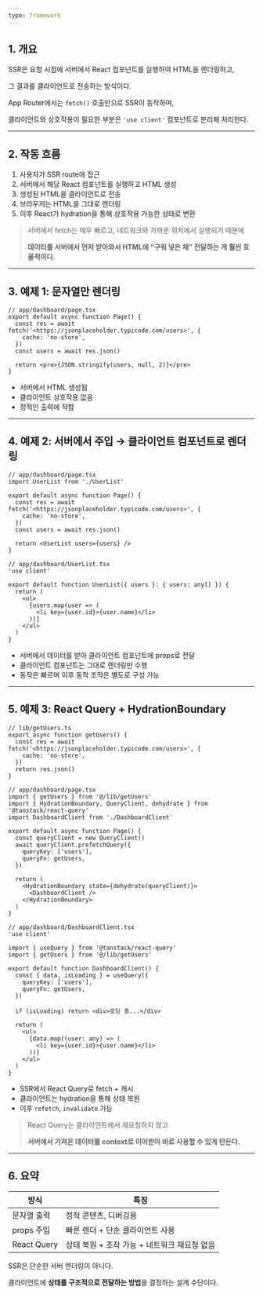 ```yaml
---
type: framework
---
```

## 1. 개요

SSR은 요청 시점에 서버에서 React 컴포넌트를 실행하여 HTML을 렌더링하고,

그 결과를 클라이언트로 전송하는 방식이다.

App Router에서는 `fetch()` 호출만으로 SSR이 동작하며,

클라이언트와 상호작용이 필요한 부분은 `'use client'` 컴포넌트로 분리해 처리한다.

---

## 2. 작동 흐름

1. 사용자가 SSR route에 접근
2. 서버에서 해당 React 컴포넌트를 실행하고 HTML 생성
3. 생성된 HTML을 클라이언트로 전송
4. 브라우저는 HTML을 그대로 렌더링
5. 이후 React가 hydration을 통해 상호작용 가능한 상태로 변환

> 서버에서 fetch는 매우 빠르고, 네트워크와 가까운 위치에서 실행되기 때문에
> 
> **데이터를 서버에서 먼저 받아와서 HTML에 “구워 넣은 채” 전달하는 게 훨씬 효율적이다.**

---

## 3. 예제 1: 문자열만 렌더링

```tsx
// app/dashboard/page.tsx
export default async function Page() {
  const res = await fetch('<https://jsonplaceholder.typicode.com/users>', {
    cache: 'no-store',
  })
  const users = await res.json()

  return <pre>{JSON.stringify(users, null, 2)}</pre>
}

```

- 서버에서 HTML 생성됨
- 클라이언트 상호작용 없음
- 정적인 출력에 적합

---

## 4. 예제 2: 서버에서 주입 → 클라이언트 컴포넌트로 렌더링

```tsx
// app/dashboard/page.tsx
import UserList from './UserList'

export default async function Page() {
  const res = await fetch('<https://jsonplaceholder.typicode.com/users>', {
    cache: 'no-store',
  })
  const users = await res.json()

  return <UserList users={users} />
}

```

```tsx
// app/dashboard/UserList.tsx
'use client'

export default function UserList({ users }: { users: any[] }) {
  return (
    <ul>
      {users.map(user => (
        <li key={user.id}>{user.name}</li>
      ))}
    </ul>
  )
}

```

- 서버에서 데이터를 받아 클라이언트 컴포넌트에 props로 전달
- 클라이언트 컴포넌트는 그대로 렌더링만 수행
- 동작은 빠르며 이후 동적 조작은 별도로 구성 가능

---

## 5. 예제 3: React Query + HydrationBoundary

```tsx
// lib/getUsers.ts
export async function getUsers() {
  const res = await fetch('<https://jsonplaceholder.typicode.com/users>', {
    cache: 'no-store',
  })
  return res.json()
}

```

```tsx
// app/dashboard/page.tsx
import { getUsers } from '@/lib/getUsers'
import { HydrationBoundary, QueryClient, dehydrate } from '@tanstack/react-query'
import DashboardClient from './DashboardClient'

export default async function Page() {
  const queryClient = new QueryClient()
  await queryClient.prefetchQuery({
    queryKey: ['users'],
    queryFn: getUsers,
  })

  return (
    <HydrationBoundary state={dehydrate(queryClient)}>
      <DashboardClient />
    </HydrationBoundary>
  )
}

```

```tsx
// app/dashboard/DashboardClient.tsx
'use client'

import { useQuery } from '@tanstack/react-query'
import { getUsers } from '@/lib/getUsers'

export default function DashboardClient() {
  const { data, isLoading } = useQuery({
    queryKey: ['users'],
    queryFn: getUsers,
  })

  if (isLoading) return <div>로딩 중...</div>

  return (
    <ul>
      {data.map((user: any) => (
        <li key={user.id}>{user.name}</li>
      ))}
    </ul>
  )
}

```

- SSR에서 React Query로 fetch + 캐시
- 클라이언트는 hydration을 통해 상태 복원
- 이후 `refetch`, `invalidate` 가능

> React Query는 클라이언트에서 재요청하지 않고
> 
> **서버에서 가져온 데이터를 context로 이어받아 바로 사용할 수 있게 만든다.**

---

## 6. 요약

|방식|특징|
|---|---|
|문자열 출력|정적 콘텐츠, 디버깅용|
|props 주입|빠른 렌더 + 단순 클라이언트 사용|
|React Query|상태 복원 + 조작 가능 + 네트워크 재요청 없음|

SSR은 단순한 서버 렌더링이 아니다.

클라이언트에 **상태를 구조적으로 전달하는 방법**을 결정하는 설계 수단이다.
